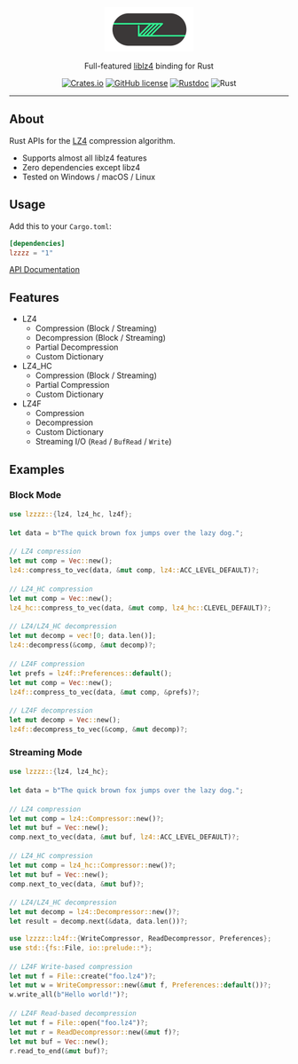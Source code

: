 <div align="center">
<img alt="lzzzz" src="lzzzz.png" height="80" />

Full-featured [liblz4](https://github.com/lz4/lz4) binding for Rust

[![Crates.io](https://img.shields.io/crates/v/lzzzz.svg)](https://crates.io/crates/lzzzz)
[![GitHub license](https://img.shields.io/github/license/picoHz/lzzzz.svg)](https://github.com/picoHz/lzzzz/blob/master/LICENSE)
[![Rustdoc](https://img.shields.io/badge/doc-rustdoc-green.svg)](https://docs.rs/lzzzz)
![Rust](https://github.com/picoHz/lzzzz/workflows/Rust/badge.svg)

</div>

---

## About

Rust APIs for the [LZ4](https://lz4.github.io/lz4/) compression algorithm.

- Supports almost all liblz4 features
- Zero dependencies except libz4
- Tested on Windows / macOS / Linux

## Usage

Add this to your `Cargo.toml`:

```toml
[dependencies]
lzzzz = "1"
```

[API Documentation](https://docs.rs/lzzzz)

## Features

- LZ4
    - Compression (Block / Streaming)
    - Decompression (Block / Streaming)
    - Partial Decompression
    - Custom Dictionary
- LZ4_HC 
    - Compression (Block / Streaming)
    - Partial Compression
    - Custom Dictionary
- LZ4F 
    - Compression
    - Decompression
    - Custom Dictionary
    - Streaming I/O (`Read` / `BufRead` / `Write`)

## Examples

### Block Mode

```rust
use lzzzz::{lz4, lz4_hc, lz4f};

let data = b"The quick brown fox jumps over the lazy dog.";

// LZ4 compression
let mut comp = Vec::new();
lz4::compress_to_vec(data, &mut comp, lz4::ACC_LEVEL_DEFAULT)?;

// LZ4_HC compression
let mut comp = Vec::new();
lz4_hc::compress_to_vec(data, &mut comp, lz4_hc::CLEVEL_DEFAULT)?;

// LZ4/LZ4_HC decompression
let mut decomp = vec![0; data.len()];
lz4::decompress(&comp, &mut decomp)?;

// LZ4F compression
let prefs = lz4f::Preferences::default();
let mut comp = Vec::new();
lz4f::compress_to_vec(data, &mut comp, &prefs)?;

// LZ4F decompression
let mut decomp = Vec::new();
lz4f::decompress_to_vec(&comp, &mut decomp)?;
```

### Streaming Mode

```rust
use lzzzz::{lz4, lz4_hc};

let data = b"The quick brown fox jumps over the lazy dog.";

// LZ4 compression
let mut comp = lz4::Compressor::new()?;
let mut buf = Vec::new();
comp.next_to_vec(data, &mut buf, lz4::ACC_LEVEL_DEFAULT)?;

// LZ4_HC compression
let mut comp = lz4_hc::Compressor::new()?;
let mut buf = Vec::new();
comp.next_to_vec(data, &mut buf)?;

// LZ4/LZ4_HC decompression
let mut decomp = lz4::Decompressor::new()?;
let result = decomp.next(&data, data.len())?;
```

```rust
use lzzzz::lz4f::{WriteCompressor, ReadDecompressor, Preferences};
use std::{fs::File, io::prelude::*};

// LZ4F Write-based compression
let mut f = File::create("foo.lz4")?;
let mut w = WriteCompressor::new(&mut f, Preferences::default())?;
w.write_all(b"Hello world!")?;

// LZ4F Read-based decompression
let mut f = File::open("foo.lz4")?;
let mut r = ReadDecompressor::new(&mut f)?;
let mut buf = Vec::new();
r.read_to_end(&mut buf)?;
```
